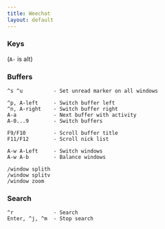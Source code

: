 ```yaml
---
title: Weechat
layout: default
---
```


### Keys

(`A-` is alt)

### Buffers

    ^s ^u          - Set unread marker on all windows

    ^p, A-left     - Switch buffer left
    ^n, A-right    - Switch buffer right
    A-a            - Next buffer with activity
    A-0...9        - Switch buffers

    F9/F10         - Scroll buffer title
    F11/F12        - Scroll nick list

    A-w A-Left     - Switch windows
    A-w A-b        - Balance windows

    /window splith
    /window splitv
    /window zoom

### Search

    ^r             - Search
    Enter, ^j, ^m  - Stop search
